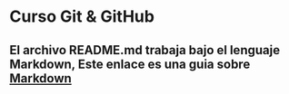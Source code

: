 # Curso Git & GitHub

## El archivo README.md trabaja bajo el lenguaje Markdown, Este enlace es una guia sobre [Markdown](https://github.com/adam-p/markdown-here/wiki/Markdown-Cheatsheet "Markdown")